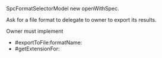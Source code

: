 SpcFormatSelectorModel new openWithSpec.

Ask for a file format to delegate to owner to export its results.
	
Owner must implement 

- #exportToFile:formatName:
- #getExtensionFor:
